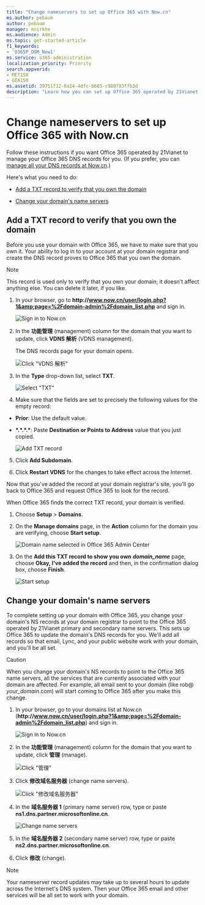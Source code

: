 ```yaml
---
title: "Change nameservers to set up Office 365 with Now.cn"
ms.author: pebaum
author: pebaum
manager: mnirkhe
ms.audience: Admin
ms.topic: get-started-article
f1_keywords:
- 'O365P_DOM_Now1'
ms.service: o365-administration
localization_priority: Priority
search.appverid:
- MET150
- GEA150
ms.assetid: 39751f12-6a14-4dfc-b665-c988f93ffb3d
description: "Learn how you can set up Office 365 operated by 21Vianet to manage your DNS records, when Now.cn is the DNS hosting provider."
---
```


# Change nameservers to set up Office 365 with Now.cn

Follow these instructions if you want Office 365 operated by 21Vianet to manage your Office 365 DNS records for you. (If you prefer, you can [manage all your DNS records at Now.cn](create-dns-records-at-now-cn.md).)
  
Here's what you need to do:
  
- [Add a TXT record to verify that you own the domain](change-nameservers-at-now-cn.md#BKMK_add_a_record)
    
- [Change your domain's name servers](change-nameservers-at-now-cn.md#BKMK_change_your_domain_s_1)
    
## Add a TXT record to verify that you own the domain
<a name="BKMK_add_a_record"> </a>

Before you use your domain with Office 365, we have to make sure that you own it. Your ability to log in to your account at your domain registrar and create the DNS record proves to Office 365 that you own the domain.
  
> [!NOTE]
> This record is used only to verify that you own your domain; it doesn't affect anything else. You can delete it later, if you like. 
  
1. In your browser, go to **http://<span></span>www.now.cn/user/login.php?1&amp;page=%2Fdomain-admin%2Fdomain_list.php** and sign in. 
    
    ![Sign in to Now.cn](../media/7525bdbc-9624-4eb5-be0a-87fa9e3fb9d2.png)
  
2. In the **功能管理** (management) column for the domain that you want to update, click **VDNS 解析** (VDNS management). 
    
    The DNS records page for your domain opens.
    
    ![Click "VDNS 解析"](../media/32ce15a4-2764-4d1e-af54-b653d5ae95b3.png)
  
3. In the **Type** drop-down list, select **TXT**.
    
    ![Select "TXT"](../media/262f0e29-3dfb-4749-bd3a-8cb4a831a43a.png)
  
4. Make sure that the fields are set to precisely the following values for the empty record:
    
  - **Prior**: Use the default value.
    
  - **\*.\*.\*.\***: Paste **Destination or Points to Address** value that you just copied. 
    
    ![Add TXT record](../media/493bc4c7-c870-445e-9f6d-addb636448a7.png)
  
5. Click **Add Subdomain**.
    
6. Click **Restart VDNS** for the changes to take effect across the Internet. 
    
Now that you've added the record at your domain registrar's site, you'll go back to Office 365 and request Office 365 to look for the record.
  
When Office 365 finds the correct TXT record, your domain is verified.
  
1. Choose **Setup** \> **Domains**.
    
2. On the **Manage domains** page, in the **Action** column for the domain you are verifying, choose **Start setup**.
    
    ![Domain name selected in Office 365 Admin Center](../media/c61204f1-a025-448b-a2a1-c4d7abee7a06.png)
  
3. On the **Add this TXT record to show you own** ***domain_name*** page, choose **Okay, I've added the record** and then, in the confirmation dialog box, choose **Finish**.
    
    ![Start setup](../media/5f6578af-ae32-49e8-b283-ec2d080420da.png)
  
## Change your domain's name servers
<a name="BKMK_change_your_domain_s_1"> </a>

To complete setting up your domain with Office 365, you change your domain's NS records at your domain registrar to point to the Office 365 operated by 21Vianet primary and secondary name servers. This sets up Office 365 to update the domain's DNS records for you. We'll add all records so that email, Lync, and your public website work with your domain, and you'll be all set.
  
> [!CAUTION]
> When you change your domain's NS records to point to the Office 365 name servers, all the services that are currently associated with your domain are affected. For example, all email sent to your domain (like rob@ *your_domain*.com) will start coming to Office 365 after you make this change. 
  
1. In your browser, go to your domains list at Now.cn (**http://<span></span>www.now.cn/user/login.php?1&amp;page=%2Fdomain-admin%2Fdomain_list.php**) and sign in. 
    
    ![Sign in to Now.cn](../media/7525bdbc-9624-4eb5-be0a-87fa9e3fb9d2.png)
  
2. In the **功能管理** (management) column for the domain that you want to update, click **管理** (manage). 
    
    ![Click "管理"](../media/2c0b906f-888b-4b98-bff2-934fd4a084d4.png)
  
3. Click **修改域名服务器** (change name servers). 
    
    ![Click "修改域名服务器"](../media/b2eb2058-bad2-4cdd-a63d-47aa6a6001b4.png)
  
4. In the **域名服务器 1** (primary name server) row, type or paste **ns1.dns.partner.microsoftonline.cn**. 
    
    ![Change name servers](../media/8db18717-7196-4f7e-ae28-4f564c7ce357.png)
  
5. In the **域名服务器 2** (secondary name server) row, type or paste **ns2.dns.partner.microsoftonline.cn**. 
    
6. Click **修改** (change). 
    
> [!NOTE]
> Your nameserver record updates may take up to several hours to update across the Internet's DNS system. Then your Office 365 email and other services will be all set to work with your domain. 
  

